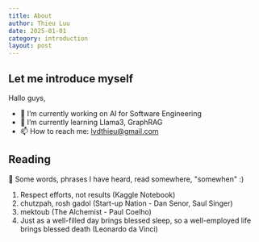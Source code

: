 ```yaml
---
title: About
author: Thieu Luu
date: 2025-01-01
category: introduction
layout: post
---
```

## Let me introduce myself

Hallo guys,

- 🔭 I’m currently working on AI for Software Engineering
- 🌱 I’m currently learning Llama3, GraphRAG
- 📫 How to reach me: <lvdthieu@gmail.com>

## Reading

🥑 Some words, phrases I have heard, read somewhere, "somewhen" :)

1. Respect efforts, not results (Kaggle Notebook)  
2. chutzpah, rosh gadol (Start-up Nation - Dan Senor, Saul Singer)
3. mektoub (The Alchemist - Paul Coelho)
4. Just as a well-filled day brings blessed sleep, so a well-employed life brings blessed death (Leonardo da Vinci)

<!-- ## Challenges

### Change the world

#### Description

Each day I need to:

1. Reading at least 5 pages of book
2. Workout at least 30 minutes or swimming at least 800m
3. Learn coursera course 20 minutes
4. Meditation 5 minutes

### Progress

| thieulvd | Mon | Tue | Wed | Thu | Fri | Sat | Sun |
|:---:|:---:|:---:|:---:|:---:|:---:|:---:|:---:|
| 2025-01-01 |  |   |🔥  |   |   |   |   |
| 2025-01-08 |   |   |   |   |   |   |   |
| 2025-01-15 |   |   |   |   |   |   |   |
| 2025-01-22 |   |   |   |   |   |   |   |
| 2025-01-29 |   |   |   |   |   |   |   | -->
